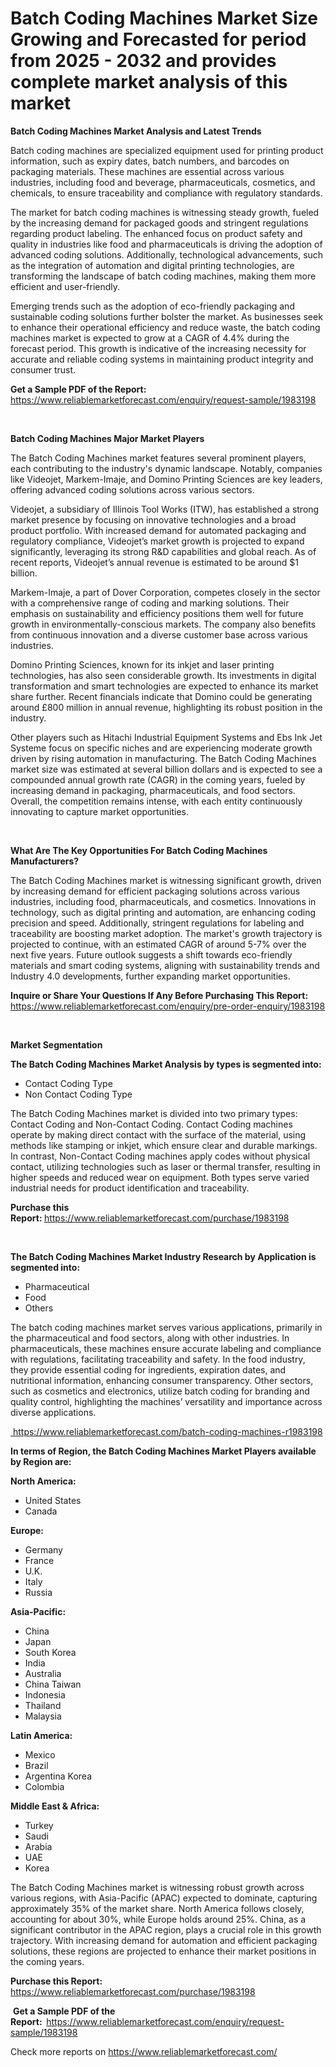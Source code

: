 <p><h1>Batch Coding Machines Market Size Growing and Forecasted for period from 2025 - 2032 and provides complete market analysis of this market</h1></p><p><strong>Batch Coding Machines Market Analysis and Latest Trends</strong></p>
<p><p>Batch coding machines are specialized equipment used for printing product information, such as expiry dates, batch numbers, and barcodes on packaging materials. These machines are essential across various industries, including food and beverage, pharmaceuticals, cosmetics, and chemicals, to ensure traceability and compliance with regulatory standards. </p><p>The market for batch coding machines is witnessing steady growth, fueled by the increasing demand for packaged goods and stringent regulations regarding product labeling. The enhanced focus on product safety and quality in industries like food and pharmaceuticals is driving the adoption of advanced coding solutions. Additionally, technological advancements, such as the integration of automation and digital printing technologies, are transforming the landscape of batch coding machines, making them more efficient and user-friendly.</p><p>Emerging trends such as the adoption of eco-friendly packaging and sustainable coding solutions further bolster the market. As businesses seek to enhance their operational efficiency and reduce waste, the batch coding machines market is expected to grow at a CAGR of 4.4% during the forecast period. This growth is indicative of the increasing necessity for accurate and reliable coding systems in maintaining product integrity and consumer trust.</p></p>
<p><strong>Get a Sample PDF of the Report:&nbsp;</strong> <a href="https://www.reliablemarketforecast.com/enquiry/request-sample/1983198?utm_campaign=3491&utm_medium=2&utm_source=Github&utm_content=ia&utm_term=10042025&utm_id=batch-coding-machines">https://www.reliablemarketforecast.com/enquiry/request-sample/1983198</a></p>
<p>&nbsp;</p>
<p><strong>Batch Coding Machines Major Market Players</strong></p>
<p><p>The Batch Coding Machines market features several prominent players, each contributing to the industry's dynamic landscape. Notably, companies like Videojet, Markem-Imaje, and Domino Printing Sciences are key leaders, offering advanced coding solutions across various sectors.</p><p>Videojet, a subsidiary of Illinois Tool Works (ITW), has established a strong market presence by focusing on innovative technologies and a broad product portfolio. With increased demand for automated packaging and regulatory compliance, Videojet’s market growth is projected to expand significantly, leveraging its strong R&D capabilities and global reach. As of recent reports, Videojet’s annual revenue is estimated to be around $1 billion.</p><p>Markem-Imaje, a part of Dover Corporation, competes closely in the sector with a comprehensive range of coding and marking solutions. Their emphasis on sustainability and efficiency positions them well for future growth in environmentally-conscious markets. The company also benefits from continuous innovation and a diverse customer base across various industries.</p><p>Domino Printing Sciences, known for its inkjet and laser printing technologies, has also seen considerable growth. Its investments in digital transformation and smart technologies are expected to enhance its market share further. Recent financials indicate that Domino could be generating around £800 million in annual revenue, highlighting its robust position in the industry.</p><p>Other players such as Hitachi Industrial Equipment Systems and Ebs Ink Jet Systeme focus on specific niches and are experiencing moderate growth driven by rising automation in manufacturing. The Batch Coding Machines market size was estimated at several billion dollars and is expected to see a compounded annual growth rate (CAGR) in the coming years, fueled by increasing demand in packaging, pharmaceuticals, and food sectors. Overall, the competition remains intense, with each entity continuously innovating to capture market opportunities.</p></p>
<p>&nbsp;</p>
<p><strong>What Are The Key Opportunities For Batch Coding Machines Manufacturers?</strong></p>
<p><p>The Batch Coding Machines market is witnessing significant growth, driven by increasing demand for efficient packaging solutions across various industries, including food, pharmaceuticals, and cosmetics. Innovations in technology, such as digital printing and automation, are enhancing coding precision and speed. Additionally, stringent regulations for labeling and traceability are boosting market adoption. The market's growth trajectory is projected to continue, with an estimated CAGR of around 5-7% over the next five years. Future outlook suggests a shift towards eco-friendly materials and smart coding systems, aligning with sustainability trends and Industry 4.0 developments, further expanding market opportunities.</p></p>
<p><strong>Inquire or Share Your Questions If Any Before Purchasing This Report:</strong> <a href="https://www.reliablemarketforecast.com/enquiry/pre-order-enquiry/1983198?utm_campaign=3491&utm_medium=2&utm_source=Github&utm_content=ia&utm_term=10042025&utm_id=batch-coding-machines">https://www.reliablemarketforecast.com/enquiry/pre-order-enquiry/1983198</a></p>
<p>&nbsp;</p>
<p><strong>Market Segmentation</strong></p>
<p><strong>The Batch Coding Machines Market Analysis by types is segmented into:</strong></p>
<p><ul><li>Contact Coding Type</li><li>Non Contact Coding Type</li></ul></p>
<p><p>The Batch Coding Machines market is divided into two primary types: Contact Coding and Non-Contact Coding. Contact Coding machines operate by making direct contact with the surface of the material, using methods like stamping or inkjet, which ensure clear and durable markings. In contrast, Non-Contact Coding machines apply codes without physical contact, utilizing technologies such as laser or thermal transfer, resulting in higher speeds and reduced wear on equipment. Both types serve varied industrial needs for product identification and traceability.</p></p>
<p><strong>Purchase this Report:&nbsp;</strong><a href="https://www.reliablemarketforecast.com/purchase/1983198?utm_campaign=3491&utm_medium=2&utm_source=Github&utm_content=ia&utm_term=10042025&utm_id=batch-coding-machines">https://www.reliablemarketforecast.com/purchase/1983198</a></p>
<p>&nbsp;</p>
<p><strong>The Batch Coding Machines Market Industry Research by Application is segmented into:</strong></p>
<p><ul><li>Pharmaceutical</li><li>Food</li><li>Others</li></ul></p>
<p><p>The batch coding machines market serves various applications, primarily in the pharmaceutical and food sectors, along with other industries. In pharmaceuticals, these machines ensure accurate labeling and compliance with regulations, facilitating traceability and safety. In the food industry, they provide essential coding for ingredients, expiration dates, and nutritional information, enhancing consumer transparency. Other sectors, such as cosmetics and electronics, utilize batch coding for branding and quality control, highlighting the machines’ versatility and importance across diverse applications.</p></p>
<p><a href="https://www.reliablemarketforecast.com/batch-coding-machines-r1983198?utm_campaign=3491&utm_medium=2&utm_source=Github&utm_content=ia&utm_term=10042025&utm_id=batch-coding-machines">&nbsp;https://www.reliablemarketforecast.com/batch-coding-machines-r1983198</a></p>
<p><strong>In terms of Region, the Batch Coding Machines Market Players available by Region are:</strong></p>
<p>
    <p> <strong> North America: </strong>
        <ul>
            <li>United States</li>
            <li>Canada</li>
        </ul>
        </p> 
    <p> <strong> Europe: </strong>
        <ul>
            <li>Germany</li>
            <li>France</li>
            <li>U.K.</li>
            <li>Italy</li>
            <li>Russia</li>
        </ul>
        </p> 
    <p> <strong> Asia-Pacific: </strong>
        <ul>
            <li>China</li>
            <li>Japan</li>
            <li>South Korea</li>
            <li>India</li>
            <li>Australia</li>
            <li>China Taiwan</li>
            <li>Indonesia</li>
            <li>Thailand</li>
            <li>Malaysia</li>
        </ul>
        </p> 
    <p> <strong> Latin America: </strong>
        <ul>
            <li>Mexico</li>
            <li>Brazil</li>
            <li>Argentina Korea</li>
            <li>Colombia</li>
        </ul>
        </p> 
    <p> <strong> Middle East & Africa: </strong>
        <ul>
            <li>Turkey</li>
            <li>Saudi</li>
            <li>Arabia</li>
            <li>UAE</li>
            <li>Korea</li>
        </ul>
    </p>
    </p>
<p><p>The Batch Coding Machines market is witnessing robust growth across various regions, with Asia-Pacific (APAC) expected to dominate, capturing approximately 35% of the market share. North America follows closely, accounting for about 30%, while Europe holds around 25%. China, as a significant contributor in the APAC region, plays a crucial role in this growth trajectory. With increasing demand for automation and efficient packaging solutions, these regions are projected to enhance their market positions in the coming years.</p></p>
<p><strong>Purchase this Report: </strong><a href="https://www.reliablemarketforecast.com/purchase/1983198?utm_campaign=3491&utm_medium=2&utm_source=Github&utm_content=ia&utm_term=10042025&utm_id=batch-coding-machines">https://www.reliablemarketforecast.com/purchase/1983198</a></p>
<p>&nbsp;<strong>Get a Sample PDF of the Report:&nbsp;&nbsp;</strong><a href="https://www.reliablemarketforecast.com/enquiry/request-sample/1983198?utm_campaign=3491&utm_medium=2&utm_source=Github&utm_content=ia&utm_term=10042025&utm_id=batch-coding-machines">https://www.reliablemarketforecast.com/enquiry/request-sample/1983198</a></p>
<p><strong></strong></p>
<p>Check more reports on <a href="https://www.reliablemarketforecast.com/?utm_campaign=3491&utm_medium=2&utm_source=Github&utm_content=ia&utm_term=10042025&utm_id=batch-coding-machines">https://www.reliablemarketforecast.com/</a></p>